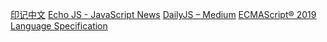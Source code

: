[印记中文](https://docschina.org/)
[Echo JS - JavaScript News](https://www.echojs.com/)
[DailyJS – Medium](https://medium.com/dailyjs)
[ECMAScript® 2019 Language Specification](https://tc39.github.io/ecma262/)

